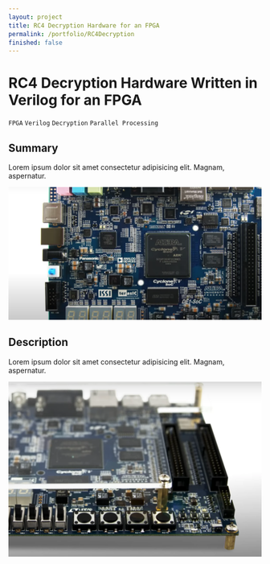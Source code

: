 ```yaml
---
layout: project
title: RC4 Decryption Hardware for an FPGA
permalink: /portfolio/RC4Decryption
finished: false
---
```



# RC4 Decryption Hardware Written in Verilog for an FPGA

`FPGA` `Verilog` `Decryption` `Parallel Processing`

## Summary

Lorem ipsum dolor sit amet consectetur adipisicing elit. Magnam, aspernatur.

![De1-SoC](/assets/images/RC4Decryption/de1TopDown.png)

## Description

Lorem ipsum dolor sit amet consectetur adipisicing elit. Magnam, aspernatur.

![De1-SoC](/assets/images/RC4Decryption/de1Front.png)